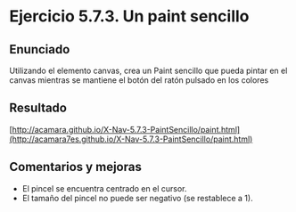 # Ejercicio 5.7.3. Un paint sencillo
## Enunciado
Utilizando el elemento canvas, crea un Paint sencillo que pueda pintar en el canvas mientras se mantiene el botón del ratón pulsado en los colores

## Resultado
[http://acamara.github.io/X-Nav-5.7.3-PaintSencillo/paint.html](http://acamara7es.github.io/X-Nav-5.7.3-PaintSencillo/paint.html)

## Comentarios y mejoras
- El pincel se encuentra centrado en el cursor.
- El tamaño del pincel no puede ser negativo (se restablece a 1).
